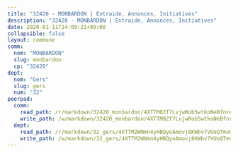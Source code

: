 ```yaml
---
title: "32420 - MONBARDON | Entraide, Annonces, Initiatives"
description: "32420 - MONBARDON | Entraide, Annonces, Initiatives"
date: 2020-01-11T14:09:21+09:00
collapsible: false
layout: commune
comm:
  nom: "MONBARDON"
  slug: monbardon
  cp: "32420"
dept:
  nom: "Gers"
  slug: gers
  num: "32"
peerpad:
  comm:
    read_path: /r/markdown/32420_monbardon/4XTTM8Zf7LvjwRob5wtkoNeBfnreDpwFEkoFCkh1C4kmGj6Md
    write_path: /w/markdown/32420_monbardon/4XTTM8Zf7LvjwRob5wtkoNeBfnreDpwFEkoFCkh1C4kmGj6Md-K3TgUfFRHzqPqK3mYVxmxNzjZwFXsBb8oc1ihKepNyhrZubZ8nzfh9S3ACU8YNm2kSQZQ9W7KDTj7yufHjQapq2pj4bKyteet9b5Mve2AdVYGgULuJmCCvvNGiT1FATh8pkt8S47
  dept:
    read_path: /r/markdown/32_gers/4XTTM2WNmn4yHBQyoAmovj8KWbv7VUoQTmvDpdT3o124AgWEe
    write_path: /w/markdown/32_gers/4XTTM2WNmn4yHBQyoAmovj8KWbv7VUoQTmvDpdT3o124AgWEe-K3TgUpYJfQLfW5uoLbdwErZNx29AEkCAso1EvCZzqaD3z7aQWWvGchjPJifpsj2b2MrnxAXUWCQXyv6K9rEMDPiEmuqTRE8ziuYLh1MUbtQUwwoYxV2abqSdJr66fFRHJZtY62y8
---
```


